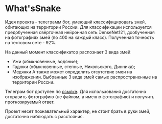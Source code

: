 # What'sSnake
Идея проекта - телеграмм бот, умеющий классифицировать змей, обитающих на территории России. Для классификации используется предобученная свёрточная нейронная сеть DenseNet121, дообученная на фотографиях змей (по 400 на каждый класс). Полученная точность на тестовом сете - 92%.

На данный момент классификатор распознает 3 вида змей:
- Ужи (обыкновенные, водяные);
- Гадюки (обыкновенные, степные, Никольского, Динника);
- Медянки
А также может определить отсутствие змеи на изображении. Выбранные 3 вида змей самые распространенные на территории России.

Телеграм бот доступен по [ссылке](https://t.me/WhatsSnake_bot). Для использования достаточно отправить фотографию (не файлом, а именно фотографию) и получить прогнозируемый ответ.

Проект несет познавательный характер, не стоит брать в руки змей, достаточно наблюдать с расстояния.
